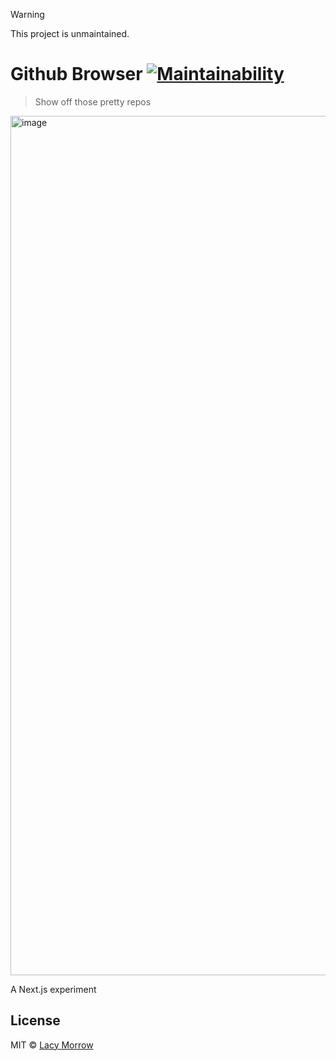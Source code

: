 > [!WARNING]
> This project is unmaintained.

# Github Browser [![Maintainability](https://api.codeclimate.com/v1/badges/63b82071f1f7f267c4de/maintainability)](https://codeclimate.com/github/lacymorrow/github-browser/maintainability)

> Show off those pretty repos

<img width="1375" alt="image" src="https://github.com/lacymorrow/github-browser/assets/1311301/d71c67b2-3547-460c-8092-45fa8aa6d88a">


A Next.js experiment

## License

MIT © [Lacy Morrow](https://lacymorrow.com)
